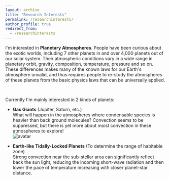 ```yaml
---
layout: archive
title: "Research Interests"
permalink: /researchinterests/
author_profile: true
redirect_from:
  - /researchinterests
---
```


I'm interested in **Planetary Atmospheres**. People have been curious about the exotic worlds, including 7 other planets in and over 4,000 planets out of our solar system. Their atmospheric conditions vary in a wide range in planetary orbit, gravity, composition, temperature, pressure and so on. These differences makes many of the known laws for our Earth's atmosphere unvalid, and thus requires people to re-study the atmospheres of these planets from the basic physics laws that can be universally applied.

<br>

Currently I'm mainly interested in 2 kinds of planets:
* **Gas Giants** (Jupiter, Saturn, etc.) <br>
  What will happen in the atmospheres where condensable species is heavier than back ground molecules? Convection seems to be suppressed, but there is yet more about moist convection in these atmospheres to explore! <br>
  ![avatar](https://songqiyupku.github.io/images/3Dsimulation.png)
  
* **Earth-like Tidally-Locked Planets** (To determine the range of habitable zone)<br>
  Strong convection near the sub-stellar area can significantly reflect back the sun light, reducing the incoming short-wave radiation and then lower the pace of temperature increasing with closer planet-star distance. <br>
  
